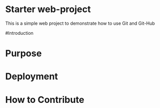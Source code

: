 # Starter web-project

This is a simple web project to demonstrate how to use Git and Git-Hub

#Introduction

# Purpose

# Deployment

# How to Contribute
